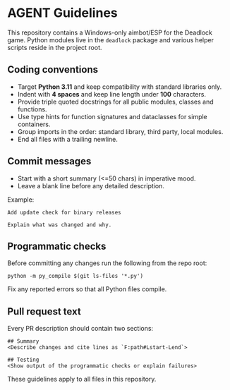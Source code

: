 # AGENT Guidelines

This repository contains a Windows-only aimbot/ESP for the Deadlock game.
Python modules live in the `deadlock` package and various helper scripts
reside in the project root.

## Coding conventions

- Target **Python 3.11** and keep compatibility with standard libraries only.
- Indent with **4 spaces** and keep line length under **100** characters.
- Provide triple quoted docstrings for all public modules, classes and functions.
- Use type hints for function signatures and dataclasses for simple containers.
- Group imports in the order: standard library, third party, local modules.
- End all files with a trailing newline.

## Commit messages

- Start with a short summary (<=50 chars) in imperative mood.
- Leave a blank line before any detailed description.

Example:
```
Add update check for binary releases

Explain what was changed and why.
```

## Programmatic checks

Before committing any changes run the following from the repo root:

```
python -m py_compile $(git ls-files '*.py')
```

Fix any reported errors so that all Python files compile.

## Pull request text

Every PR description should contain two sections:

```
## Summary
<Describe changes and cite lines as `F:path#Lstart-Lend`>

## Testing
<Show output of the programmatic checks or explain failures>
```

These guidelines apply to all files in this repository.
